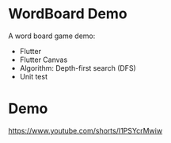 # WordBoard Demo
A word board game demo:
- Flutter
- Flutter Canvas
- Algorithm: Depth-first search (DFS)
- Unit test

# Demo
https://www.youtube.com/shorts/I1PSYcrMwiw

